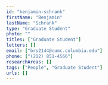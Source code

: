 ```yaml
---
id: "benjamin-schrank"
firstName: "Benjamin"
lastName: "Schrank"
type: "Graduate Student"
photo: ""
titles: ["Graduate Student"]
letters: []
email: ["brs2144@cumc.columbia.edu"]
phone: ["(212) 851-4566"]
researchAreas: []
tags: ["People", "Graduate Student"]
urls: []
---
```

